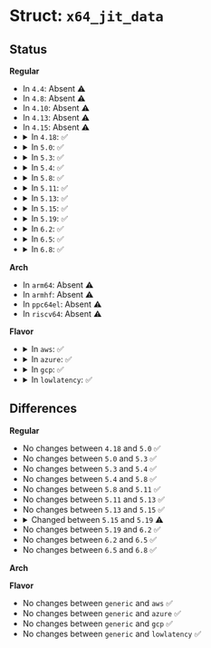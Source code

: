 # Struct: <code>x64_jit_data</code>

## Status
<b>Regular</b>
<ul>
<li>
In <code>4.4</code>: Absent ⚠️
</li>
<li>
In <code>4.8</code>: Absent ⚠️
</li>
<li>
In <code>4.10</code>: Absent ⚠️
</li>
<li>
In <code>4.13</code>: Absent ⚠️
</li>
<li>
In <code>4.15</code>: Absent ⚠️
</li>
<li>
<details>
<summary>In <code>4.18</code>: ✅</summary>

```c
struct x64_jit_data {
    struct bpf_binary_header *header;
    int *addrs;
    u8 *image;
    int proglen;
    struct jit_context ctx;
};
```
</details>
</li>
<li>
<details>
<summary>In <code>5.0</code>: ✅</summary>

```c
struct x64_jit_data {
    struct bpf_binary_header *header;
    int *addrs;
    u8 *image;
    int proglen;
    struct jit_context ctx;
};
```
</details>
</li>
<li>
<details>
<summary>In <code>5.3</code>: ✅</summary>

```c
struct x64_jit_data {
    struct bpf_binary_header *header;
    int *addrs;
    u8 *image;
    int proglen;
    struct jit_context ctx;
};
```
</details>
</li>
<li>
<details>
<summary>In <code>5.4</code>: ✅</summary>

```c
struct x64_jit_data {
    struct bpf_binary_header *header;
    int *addrs;
    u8 *image;
    int proglen;
    struct jit_context ctx;
};
```
</details>
</li>
<li>
<details>
<summary>In <code>5.8</code>: ✅</summary>

```c
struct x64_jit_data {
    struct bpf_binary_header *header;
    int *addrs;
    u8 *image;
    int proglen;
    struct jit_context ctx;
};
```
</details>
</li>
<li>
<details>
<summary>In <code>5.11</code>: ✅</summary>

```c
struct x64_jit_data {
    struct bpf_binary_header *header;
    int *addrs;
    u8 *image;
    int proglen;
    struct jit_context ctx;
};
```
</details>
</li>
<li>
<details>
<summary>In <code>5.13</code>: ✅</summary>

```c
struct x64_jit_data {
    struct bpf_binary_header *header;
    int *addrs;
    u8 *image;
    int proglen;
    struct jit_context ctx;
};
```
</details>
</li>
<li>
<details>
<summary>In <code>5.15</code>: ✅</summary>

```c
struct x64_jit_data {
    struct bpf_binary_header *header;
    int *addrs;
    u8 *image;
    int proglen;
    struct jit_context ctx;
};
```
</details>
</li>
<li>
<details>
<summary>In <code>5.19</code>: ✅</summary>

```c
struct x64_jit_data {
    struct bpf_binary_header *rw_header;
    struct bpf_binary_header *header;
    int *addrs;
    u8 *image;
    int proglen;
    struct jit_context ctx;
};
```
</details>
</li>
<li>
<details>
<summary>In <code>6.2</code>: ✅</summary>

```c
struct x64_jit_data {
    struct bpf_binary_header *rw_header;
    struct bpf_binary_header *header;
    int *addrs;
    u8 *image;
    int proglen;
    struct jit_context ctx;
};
```
</details>
</li>
<li>
<details>
<summary>In <code>6.5</code>: ✅</summary>

```c
struct x64_jit_data {
    struct bpf_binary_header *rw_header;
    struct bpf_binary_header *header;
    int *addrs;
    u8 *image;
    int proglen;
    struct jit_context ctx;
};
```
</details>
</li>
<li>
<details>
<summary>In <code>6.8</code>: ✅</summary>

```c
struct x64_jit_data {
    struct bpf_binary_header *rw_header;
    struct bpf_binary_header *header;
    int *addrs;
    u8 *image;
    int proglen;
    struct jit_context ctx;
};
```
</details>
</li>
</ul>
<b>Arch</b>
<ul>
<li>
In <code>arm64</code>: Absent ⚠️
</li>
<li>
In <code>armhf</code>: Absent ⚠️
</li>
<li>
In <code>ppc64el</code>: Absent ⚠️
</li>
<li>
In <code>riscv64</code>: Absent ⚠️
</li>
</ul>
<b>Flavor</b>
<ul>
<li>
<details>
<summary>In <code>aws</code>: ✅</summary>

```c
struct x64_jit_data {
    struct bpf_binary_header *header;
    int *addrs;
    u8 *image;
    int proglen;
    struct jit_context ctx;
};
```
</details>
</li>
<li>
<details>
<summary>In <code>azure</code>: ✅</summary>

```c
struct x64_jit_data {
    struct bpf_binary_header *header;
    int *addrs;
    u8 *image;
    int proglen;
    struct jit_context ctx;
};
```
</details>
</li>
<li>
<details>
<summary>In <code>gcp</code>: ✅</summary>

```c
struct x64_jit_data {
    struct bpf_binary_header *header;
    int *addrs;
    u8 *image;
    int proglen;
    struct jit_context ctx;
};
```
</details>
</li>
<li>
<details>
<summary>In <code>lowlatency</code>: ✅</summary>

```c
struct x64_jit_data {
    struct bpf_binary_header *header;
    int *addrs;
    u8 *image;
    int proglen;
    struct jit_context ctx;
};
```
</details>
</li>
</ul>

## Differences
<b>Regular</b>
<ul>
<li>
No changes between <code>4.18</code> and <code>5.0</code> ✅
</li>
<li>
No changes between <code>5.0</code> and <code>5.3</code> ✅
</li>
<li>
No changes between <code>5.3</code> and <code>5.4</code> ✅
</li>
<li>
No changes between <code>5.4</code> and <code>5.8</code> ✅
</li>
<li>
No changes between <code>5.8</code> and <code>5.11</code> ✅
</li>
<li>
No changes between <code>5.11</code> and <code>5.13</code> ✅
</li>
<li>
No changes between <code>5.13</code> and <code>5.15</code> ✅
</li>
<li>
<details>
<summary>Changed between <code>5.15</code> and <code>5.19</code> ⚠️</summary>
<ul>
<li>
<b>Field added. </b>
<code>struct bpf_binary_header *rw_header</code>
</li>
</ul>
</details>
</li>
<li>
No changes between <code>5.19</code> and <code>6.2</code> ✅
</li>
<li>
No changes between <code>6.2</code> and <code>6.5</code> ✅
</li>
<li>
No changes between <code>6.5</code> and <code>6.8</code> ✅
</li>
</ul>
<b>Arch</b>
<ul>
</ul>
<b>Flavor</b>
<ul>
<li>
No changes between <code>generic</code> and <code>aws</code> ✅
</li>
<li>
No changes between <code>generic</code> and <code>azure</code> ✅
</li>
<li>
No changes between <code>generic</code> and <code>gcp</code> ✅
</li>
<li>
No changes between <code>generic</code> and <code>lowlatency</code> ✅
</li>
</ul>

